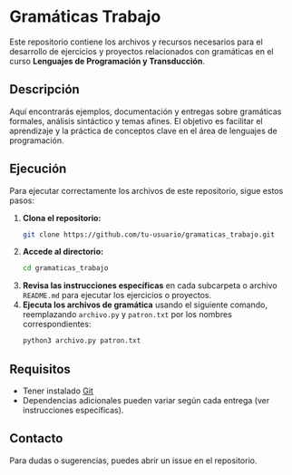 # Gramáticas Trabajo

Este repositorio contiene los archivos y recursos necesarios para el desarrollo de ejercicios y proyectos relacionados con gramáticas en el curso **Lenguajes de Programación y Transducción**.

## Descripción

Aquí encontrarás ejemplos, documentación y entregas sobre gramáticas formales, análisis sintáctico y temas afines. El objetivo es facilitar el aprendizaje y la práctica de conceptos clave en el área de lenguajes de programación.

## Ejecución

Para ejecutar correctamente los archivos de este repositorio, sigue estos pasos:

1. **Clona el repositorio:**
    ```bash
    git clone https://github.com/tu-usuario/gramaticas_trabajo.git
    ```
2. **Accede al directorio:**
    ```bash
    cd gramaticas_trabajo
    ```
3. **Revisa las instrucciones específicas** en cada subcarpeta o archivo `README.md` para ejecutar los ejercicios o proyectos.
4. **Ejecuta los archivos de gramática** usando el siguiente comando, reemplazando `archivo.py` y `patron.txt` por los nombres correspondientes:
    ```bash
    python3 archivo.py patron.txt
    ```


## Requisitos

- Tener instalado [Git](https://git-scm.com/)
- Dependencias adicionales pueden variar según cada entrega (ver instrucciones específicas).

## Contacto

Para dudas o sugerencias, puedes abrir un issue en el repositorio.
